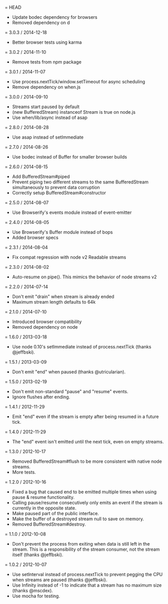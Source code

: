 = HEAD

  * Update bodec dependency for browsers
  * Removed dependency on d

= 3.0.3 / 2014-12-18

  * Better browser tests using karma

= 3.0.2 / 2014-11-10

  * Remove tests from npm package

= 3.0.1 / 2014-11-07

  * Use process.nextTick/window.setTimeout for async scheduling
  * Remove dependency on when.js

= 3.0.0 / 2014-09-10

  * Streams start paused by default
  * (new BufferedStream) instanceof Stream is true on node.js
  * Use when/lib/async instead of asap

= 2.8.0 / 2014-08-28

  * Use asap instead of setImmediate

= 2.7.0 / 2014-08-26

  * Use bodec instead of Buffer for smaller browser builds

= 2.6.0 / 2014-08-15

  * Add BufferedStream#piped
  * Prevent piping two different streams to the same BufferedStream
    simultaneously to prevent data corruption
  * Correctly setup BufferedStream#constructor

= 2.5.0 / 2014-08-07

  * Use Browserify's events module instead of event-emitter

= 2.4.0 / 2014-08-05

  * Use Browserify's Buffer module instead of bops
  * Added browser specs

= 2.3.1 / 2014-08-04

  * Fix compat regression with node v2 Readable streams

= 2.3.0 / 2014-08-02

  * Auto-resume on pipe(). This mimics the behavior of node streams v2

= 2.2.0 / 2014-07-14

  * Don't emit "drain" when stream is already ended
  * Maximum stream length defaults to 64k

= 2.1.0 / 2014-07-10

  * Introduced browser compatibility
  * Removed dependency on node

= 1.6.0 / 2013-03-18

  * Use node 0.10's setImmediate instead of process.nextTick (thanks @jeffbski).

= 1.5.1 / 2013-03-09

  * Don't emit "end" when paused (thanks @utricularian).

= 1.5.0 / 2013-02-19

  * Don't emit non-standard "pause" and "resume" events.
  * Ignore flushes after ending.

= 1.4.1 / 2012-11-29

  * Emit "end" even if the stream is empty after being resumed in a future tick.

= 1.4.0 / 2012-11-29

  * The "end" event isn't emitted until the next tick, even on empty streams.

= 1.3.0 / 2012-10-17

  * Removed BufferedStream#flush to be more consistent with native node streams.
  * More tests.

= 1.2.0 / 2012-10-16

  * Fixed a bug that caused end to be emitted multiple times when using pause
    & resume functionality.
  * Calling pause/resume consecutively only emits an event if the stream is
    currently in the opposite state.
  * Make paused part of the public interface.
  * Make the buffer of a destroyed stream null to save on memory.
  * Removed BufferedStream#destroy.

= 1.1.0 / 2012-10-08

  * Don't prevent the process from exiting when data is still left in the
    stream. This is a responsibility of the stream consumer, not the stream
    itself (thanks @jeffbski).

= 1.0.2 / 2012-10-07

  * Use setInterval instead of process.nextTick to prevent pegging the CPU
    when streams are paused (thanks @jeffbski).
  * Use Infinity instead of -1 to indicate that a stream has no maximum size
    (thanks @mscdex).
  * Use mocha for testing.
